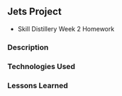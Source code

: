 ## Jets Project

* Skill Distillery Week 2 Homework

### Description



### Technologies Used



### Lessons Learned
